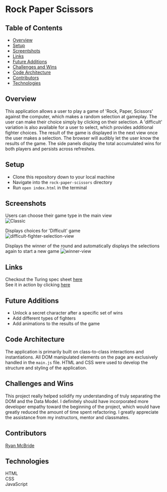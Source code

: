 # Rock Paper Scissors  
  
## Table of Contents
- [Overview](#overview)
- [Setup](#setup)
- [Screentshots](#screenshots)
- [Links](#links)
- [Future Additions](#future-additions)
- [Challenges and Wins](#challenges-and-wins)
- [Code Architecture](#code-architecture)
- [Contributors](#contributors)
- [Technologies](#technologies)

## Overview

This application allows a user to play a game of 'Rock, Paper, Scissors' against the computer, which makes a random selection at gameplay. The user can make their choice simply by clicking on their selection. A 'difficult' variation is also available for a user to select, which provides additional fighter choices. The result of the game is displayed in the next view once the user makes a selection. The browser will audibly let the user know the results of the game. The side panels display the total accumulated wins for both players and persists across refreshes. 

## Setup
  
- Clone this repository down to your local machine
- Navigate into the `rock-paper-scissors` directory
- Run `open index.html` in the terminal
   
## Screenshots  
Users can choose their game type in the main view  
![Classic](https://user-images.githubusercontent.com/62816754/141864158-aeb67c41-c478-4c84-968a-49db75ad4e6e.gif)
  
Displays choices for 'Difficult' game  
![difficult-fighter-selection-view](https://user-images.githubusercontent.com/62816754/141864387-911071ff-a80c-4b36-adff-df3e730ae63b.gif)

Displays the winner of the round and automatically displays the selections again to start a new game
![winner-view](https://user-images.githubusercontent.com/62816754/141864569-10dc8f98-434e-4fe6-8eb0-26bed79fee73.gif)

## Links  
Checkout the Turing spec sheet [here](https://frontend.turing.edu/projects/module-1/rock-paper-scissors-solo.html)  
See it in action by clicking [here](https://mr-ryan12.github.io/rock-paper-scissors/)
  
## Future Additions
- Unlock a secret character after a specific set of wins 
- Add different types of fighters  
- Add animations to the results of the game  
  
## Code Architecture  
The application is primarily built on class-to-class interactions and instantiations. All DOM manipulated elements on the page are exclusively handled in the `main.js` file. HTML and CSS were used to develop the structure and styling of the application. 

## Challenges and Wins  
This project really helped solidify my understanding of truly separating the DOM and the Data Model. I definitely should have incorporated more developer empathy toward the beginning of the project, which would have greatly reduced the amount of time spent refactoring. I greatly appreciate the assistance from my instructors, mentor and classmates.

## Contributors    
[Ryan McBride](https://github.com/mr-ryan12)
   
## Technologies
HTML  
CSS  
JavaScript
